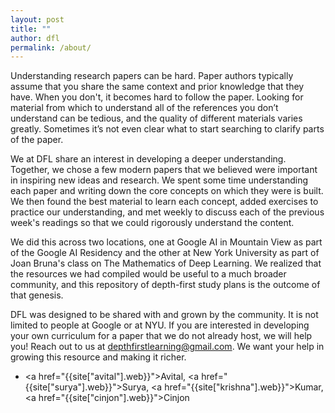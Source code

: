 ```yaml
---
layout: post
title: ""
author: dfl
permalink: /about/
---
```


Understanding research papers can be hard. Paper authors typically assume that 
you share the same context and prior knowledge that they have. When you don't, 
it becomes hard to follow the paper. Looking for material from which to 
understand all of the references you don’t understand can be tedious, and the 
quality of different materials varies greatly. Sometimes it’s not even clear 
what to start searching to clarify parts of the paper.

We at DFL share an interest in developing a deeper understanding. Together, we 
chose a few modern papers that we believed were important in inspiring new ideas 
and research. We spent some time understanding each paper and writing down the 
core concepts on which they were is built. We then found the best material to 
learn each concept, added exercises to practice our understanding, and met 
weekly to discuss each of the previous week's readings so that we could 
rigorously understand the content. 

We did this across two locations, one at Google AI in Mountain View as part of 
the Google AI Residency and the other at New York University as part of Joan 
Bruna's class on The Mathematics of Deep Learning. We realized that the resources 
we had compiled would be useful to a much broader community, and this repository 
of depth-first study plans is the outcome of that genesis.

DFL was designed to be shared with and grown by the community. It is not limited
to people at Google or at NYU. If you are interested in developing your own 
curriculum for a paper that we do not already host, we will help you! Reach out
to us at depthfirstlearning@gmail.com. We want your help in growing this resource
and making it richer.

- <a href="{{site["avital"].web}}">Avital</a>, <a href="{{site["surya"].web}}">Surya</a>, 
<a href="{{site["krishna"].web}}">Kumar</a>, <a href="{{site["cinjon"].web}}">Cinjon</a>
